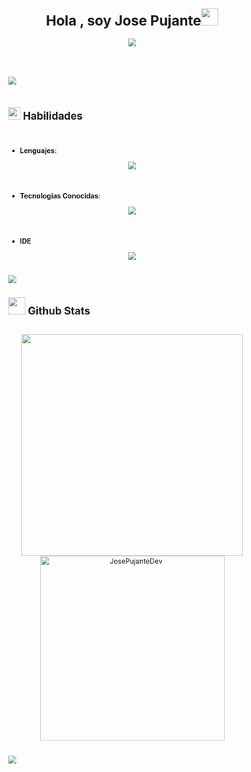 
<h1 align="center"><b>Hola , soy Jose Pujante</b><img src="https://media.giphy.com/media/hvRJCLFzcasrR4ia7z/giphy.gif" width="35"></h1>
<!--  -->
<p align="center">
  <a href="https://github.com/DenverCoder1/readme-typing-svg"><img src="https://readme-typing-svg.herokuapp.com?font=Time+New+Roman&color=cyan&size=25&center=true&vCenter=true&width=600&height=100&lines=Joven+programador+dispuesto+a+mejorar..&hearts;++;Desarrollador+Backend+y+Frontend+novato,;Estudiante+de+inteligencia+artifical,;Deseando+aprender+nuevas+cosas..<3"></a>
</p>

<br><br>

<img src="https://user-images.githubusercontent.com/73097560/115834477-dbab4500-a447-11eb-908a-139a6edaec5c.gif"><br><br>

## <img src="https://media2.giphy.com/media/QssGEmpkyEOhBCb7e1/giphy.gif?cid=ecf05e47a0n3gi1bfqntqmob8g9aid1oyj2wr3ds3mg700bl&rid=giphy.gif" width ="25"><b> Habilidades</b>
<br>

<p align="center">

- **Lenguajes**:
<p align="center">
  <a href="https://skillicons.dev">
    <img src="https://skillicons.dev/icons?i=py,cs,java,html,css,js,angular&perline=14" />
  </a>
</p>

<br>

- **Tecnologias Conocidas**:
<p align="center">
  <a href="https://skillicons.dev">
    <img src="https://skillicons.dev/icons?i=tensorflow,pytorch,azure,docker,fastapi,firebase,gradle,maven,mongodb,mysql,postgres,sklearn,unity,wordpress&perline=14" />
  </a>
</p>

<br>

- **IDE**
<p align="center">
  <a href="https://skillicons.dev">
    <img src="https://skillicons.dev/icons?i=visualstudio,vscode,idea,eclipse,androidstudio&perline=14" />
  </a>
</p>

<br>

<img src="https://user-images.githubusercontent.com/73097560/115834477-dbab4500-a447-11eb-908a-139a6edaec5c.gif">

<br>

## <img src="https://media.giphy.com/media/iY8CRBdQXODJSCERIr/giphy.gif" width="35"><b> Github Stats </b> 
<br>

<div align="center">

<a href="https://github.com/JosePujanteDev">
  <img src="https://github-readme-stats.vercel.app/api?username=JosePujanteDev&include_all_commits=true&count_private=true&show_icons=true&line_height=20&title_color=7A7ADB&icon_color=2234AE&text_color=D3D3D3&bg_color=0,000000,130F40" width="450"/>
  <img src="https://github-readme-stats.vercel.app/api/top-langs?username=JosePujanteDev&show_icons=true&locale=en&layout=compact&line_height=20&title_color=7A7ADB&icon_color=2234AE&text_color=D3D3D3&bg_color=0,000000,130F40" width="375" alt="JosePujanteDev"/>
</a>

</div>

<br>

<img src="https://user-images.githubusercontent.com/73097560/115834477-dbab4500-a447-11eb-908a-139a6edaec5c.gif"><br><br>
